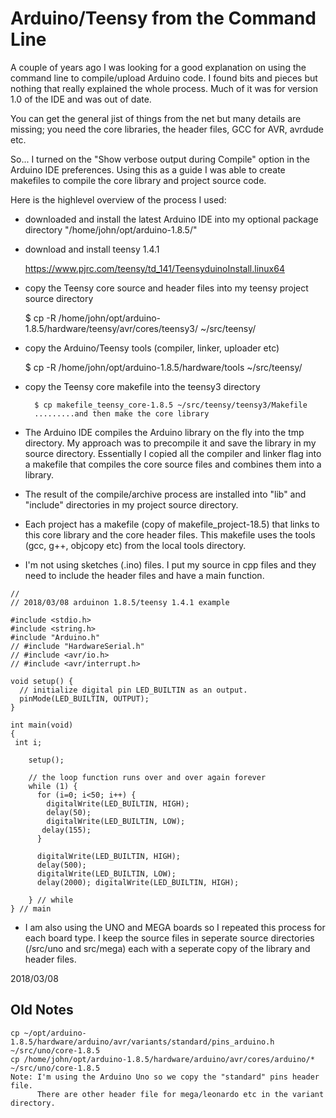 
Arduino/Teensy from the Command Line
====================================
A couple of years ago I was looking for a good explanation on using the
command line to compile/upload Arduino code. 
I found bits and pieces but nothing that really explained the whole process.
Much of it was for version 1.0 of the IDE and was out of date.

You can get the general jist of things from the net but many details are
missing; you need the core libraries, the header files, GCC for AVR, avrdude
etc.  

So... I turned on the "Show verbose output during Compile" option
in the Arduino IDE preferences.  Using this as a guide I was able to create 
makefiles to compile the core library and project source code.

Here is the highlevel overview of the process I used:

+ downloaded and install the latest Arduino IDE into my optional package directory
    "/home/john/opt/arduino-1.8.5/"

+ download and install teensy 1.4.1

     https://www.pjrc.com/teensy/td_141/TeensyduinoInstall.linux64

+ copy the Teensy core source and header files into my teensy project source directory

    $ cp -R /home/john/opt/arduino-1.8.5/hardware/teensy/avr/cores/teensy3/ ~/src/teensy/


+ copy the Arduino/Teensy tools (compiler, linker, uploader etc) 

    $ cp -R /home/john/opt/arduino-1.8.5/hardware/tools ~/src/teensy/

+ copy the Teensy core makefile into the teensy3 directory

        $ cp makefile_teensy_core-1.8.5 ~/src/teensy/teensy3/Makefile
        .........and then make the core library

+ The Arduino IDE  compiles the Arduino library on the fly into the tmp
directory.  My approach was to precompile it and save the library in my source
directory. Essentially I copied all the compiler and linker flag into a makefile
that compiles the core source files and combines them into a library.

+ The result of the compile/archive process are installed into "lib" and
"include" directories in my project source directory.

+ Each project has a makefile (copy of makefile_project-18.5) that links to
this core library and the core header files.  This makefile uses the tools
(gcc, g++, objcopy etc) from the local tools directory.

+ I'm not using sketches (.ino) files.  I put my source in cpp files and they
need to include the header files and have a main function. 

```
//
// 2018/03/08 arduinon 1.8.5/teensy 1.4.1 example 

#include <stdio.h>
#include <string.h>
#include "Arduino.h"
// #include "HardwareSerial.h"
// #include <avr/io.h>
// #include <avr/interrupt.h>

void setup() {
  // initialize digital pin LED_BUILTIN as an output.
  pinMode(LED_BUILTIN, OUTPUT);
}

int main(void)
{
 int i;

    setup();

    // the loop function runs over and over again forever
    while (1) {  
      for (i=0; i<50; i++) {
        digitalWrite(LED_BUILTIN, HIGH);   
        delay(50); 
        digitalWrite(LED_BUILTIN, LOW);   
       delay(155);                      
      }
      
      digitalWrite(LED_BUILTIN, HIGH);   
      delay(500);                      
      digitalWrite(LED_BUILTIN, LOW);    
      delay(2000); digitalWrite(LED_BUILTIN, HIGH);   
      
    } // while
} // main
```


+ I am also using the UNO and MEGA boards so I repeated this process for each board
type.  I keep the source files in seperate source directories 
(/src/uno and src/mega) each with a seperate copy of the library and header 
files.

2018/03/08


Old Notes
---------
    cp ~/opt/arduino-1.8.5/hardware/arduino/avr/variants/standard/pins_arduino.h ~/src/uno/core-1.8.5
    cp /home/john/opt/arduino-1.8.5/hardware/arduino/avr/cores/arduino/* ~/src/uno/core-1.8.5
    Note: I'm using the Arduino Uno so we copy the "standard" pins header file.
          There are other header file for mega/leonardo etc in the variant directory.

